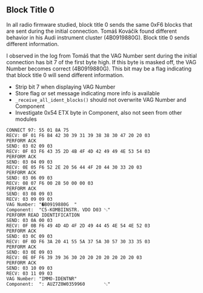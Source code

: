 ## Block Title 0

In all radio firmware studied, block title 0 sends the same 0xF6 blocks that are sent during the initial connection.  Tomáš Kováčik found different behavior in his Audi instrument cluster (4B0919880G).  Block title 0 sends different information.

I observed in the log from Tomáš that the VAG Number sent during the initial connection has bit 7 of the first byte high.  If this byte is masked off, the VAG Number becomes correct (4B0919880G).  This bit may be a flag indicating that block title 0 will send different information.

 - Strip bit 7 when displaying VAG Number
 - Store flag or set message indicating more info is available
 - `_receive_all_ident_blocks()` should not overwrite VAG Number and Component
 - Investigate 0x54 ETX byte in Component, also not seen from other modules

```
CONNECT 97: 55 01 8A 75
RECV: 0F 01 F6 B4 42 30 39 31 39 38 38 30 47 20 20 03
PERFORM ACK
SEND: 03 02 09 03
RECV: 0F 03 F6 43 35 2D 4B 4F 4D 42 49 49 4E 53 54 03
PERFORM ACK
SEND: 03 04 09 03
RECV: 0E 05 F6 52 2E 20 56 44 4F 20 44 30 33 20 03
PERFORM ACK
SEND: 03 06 09 03
RECV: 08 07 F6 00 28 50 00 00 03
PERFORM ACK
SEND: 03 08 09 03
RECV: 03 09 09 03
VAG Number: "�B0919880G  "
Component:  "C5-KOMBIINSTR. VDO D03 ␃"
PERFORM READ IDENTIFICATION
SEND: 03 0A 00 03
RECV: 0F 0B F6 49 4D 4D 4F 2D 49 44 45 4E 54 4E 52 03
PERFORM ACK
SEND: 03 0C 09 03
RECV: 0F 0D F6 3A 20 41 55 5A 37 5A 30 57 30 33 35 03
PERFORM ACK
SEND: 03 0E 09 03
RECV: 0E 0F F6 39 39 36 30 20 20 20 20 20 20 20 03
PERFORM ACK
SEND: 03 10 09 03
RECV: 03 11 09 03
VAG Number: "IMMO-IDENTNR"
Component:  ": AUZ7Z0W0359960       ␃"
```
